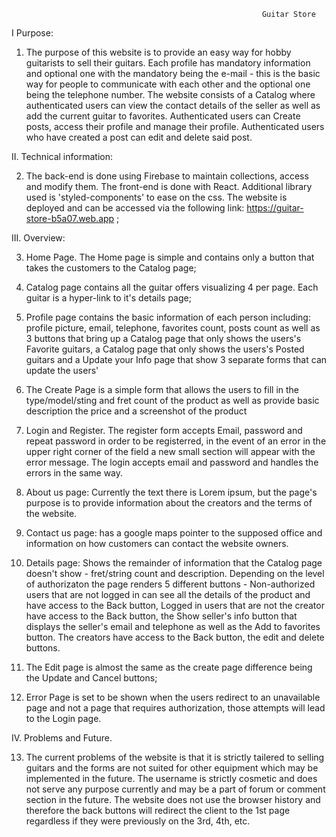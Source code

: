                                                             Guitar Store

I Purpose: 

1. The purpose of this website is to provide an easy way for hobby guitarists to sell their guitars. Each profile has mandatory information and optional one with the mandatory being the e-mail - this is the basic way for people to communicate with each other and the optional one being the telephone number. The website consists of a Catalog where authenticated users can view the contact details of the seller as well as add the current guitar to favorites. Authenticated users can Create posts, access their profile and manage their profile. Authenticated users who have created a post can edit and delete said post.

II. Technical information: 

2. The back-end is done using Firebase to maintain collections, access and modify them. The front-end is done with React. Additional library used is 'styled-components' to ease on the css. The website is deployed and can be accessed via the following link: https://guitar-store-b5a07.web.app ;

III. Overview:

3. Home Page. The Home page is simple and contains only a button that takes the customers to the Catalog page;

4. Catalog page contains all the guitar offers visualizing 4 per page. Each guitar is a hyper-link to it's details page;

5. Profile page contains the basic information of each person including: profile picture, email, telephone, favorites count, posts count as well as 3 buttons that bring up a Catalog page that only shows the users's Favorite guitars, a Catalog page that only shows the users's Posted guitars and a Update your Info page that show 3 separate forms that can update the users'

6. The Create Page is a simple form that allows the users to fill in the type/model/sting and fret count of the product as well as provide basic description the price and a screenshot of the product

7. Login and Register. The register form accepts Email, password and repeat password in order to be registerred, in the event of an error in the upper right corner of the field a new small section will appear with the error message. The login accepts email and password and handles the errors in the same way.

8. About us page: Currently the text there is Lorem ipsum, but the page's purpose is to provide information about the creators and the terms of the website.

9. Contact us page: has a google maps pointer to the supposed office and information on how customers can contact the website owners.

10. Details page: Shows the remainder of information that the Catalog page doesn't show - fret/string count and description. Depending on the level of authorizaton the page renders 5 different buttons - Non-authorized users that are not logged in can see all the details of the product and have access to the Back button, Logged in users that are not the creator have access to the Back button, the Show seller's info button that displays the seller's email and telephone as well as the Add to favorites button. The creators have access to the Back button, the edit and delete buttons.

11. The Edit page is almost the same as the create page difference being the Update and Cancel buttons;

12. Error Page is set to be shown when the users redirect to an unavailable page and not a page that requires authorization, those attempts will lead to the Login page.

IV. Problems and Future. 

13. The current problems of the website is that it is strictly tailered to selling guitars and the forms are not suited for other equipment which may be implemented in the future. The username is strictly cosmetic and does not serve any purpose currently and may be a part of forum or comment section in the future. The website does not use the browser history and therefore the back buttons will redirect the client to the 1st page regardless if they were previously on the 3rd, 4th, etc. 